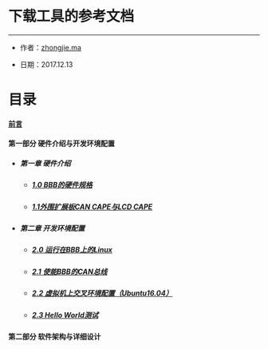# 下载工具的参考文档

---

* 作者：[zhongjie.ma](https://github.com/GoodnightV)

* 日期：2017.12.13

# 目录

#### [前言](/Intro.md)

#### 第一部分 硬件介绍与开发环境配置

* ##### 第一章 硬件介绍

  * ##### [1.0 BBB的硬件规格](/Part1/1.0BBB_Hardware.md)
  * ##### [1.1外围扩展板CAN CAPE与LCD CAPE](/Part1/1.1CAPE_Hardware.md)
* ##### 第二章 开发环境配置

  * ##### [2.0 运行在BBB上的Linux](/Part1/2.0BBB_Linux.md)
  * ##### [2.1 使能BBB的CAN总线](/Part1/2.1BBB_CAN.md)
  * ##### [2.2 虚拟机上交叉环境配置（Ubuntu16.04）](/Part1/2.2Cross_Compiler)
  * ##### [2.3 Hello World测试](/Part1/2.3HelloWorld)

#### 第二部分 软件架构与详细设计




